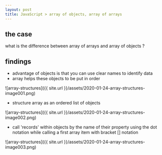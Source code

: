 ```yaml
---
layout: post
title: JavaScript > array of objects, array of arrays
---
```

## the case	
what is the difference between array of arrays and array of objects ?

## findings
* advantage of objects is that you can use clear names to identify data
* array helps these objects to be put in order 

![array-structures]({{ site.url }}/assets/2020-01-24-array-structures-image001.png)

* structure array as an ordered list of objects

![array-structures]({{ site.url }}/assets/2020-01-24-array-structures-image002.png)

* call 'records' within objects by the name of their property using the dot notation while calling a first array item with bracket [] notation

![array-structures]({{ site.url }}/assets/2020-01-24-array-structures-image003.png)
